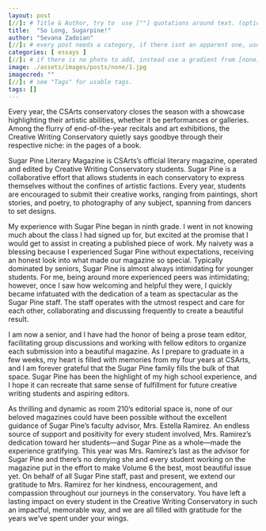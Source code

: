 ```yaml
---
layout: post
[//]: # Title & Author, try to  use [""] quotations around text. (optional, just formality).
title:  "So Long, Sugarpine!"
author: "Sevana Zadoian"
[//]: # every post needs a category, if there isnt an apparent one, use [misc].
categories: [ essays ]
[//]: # if there is no photo to add, instead use a gradient from [none] folder by picking a number from 1-10. (all gradients are .jpg)
image: ./assets/images/posts/none/1.jpg
imagecred: ""
[//]: # see "Tags" for usable tags.
tags: []
---
```

Every year, the CSArts conservatory closes the season with a showcase highlighting their artistic abilities, whether it be performances or galleries. Among the flurry of end-of-the-year recitals and art exhibitions, the Creative Writing Conservatory quietly says goodbye through their respective niche: in the pages of a book.

Sugar Pine Literary Magazine is CSArts’s official literary magazine, operated and edited by Creative Writing Conservatory students. Sugar Pine is a collaborative effort that allows students in each conservatory to express themselves without the confines of artistic factions. Every year, students are encouraged to submit their creative works, ranging from paintings, short stories, and poetry, to photography of any subject, spanning from dancers to set designs.

My experience with Sugar Pine began in ninth grade. I went in not knowing much about the class I had signed up for, but excited at the promise that I would get to assist in creating a published piece of work. My naivety was a blessing because I experienced Sugar Pine without expectations, receiving an honest look into what made our magazine so special. Typically dominated by seniors, Sugar Pine is almost always intimidating for younger students. For me, being around more experienced peers was intimidating; however, once I saw how welcoming and helpful they were, I quickly became infatuated with the dedication of a team as spectacular as the Sugar Pine staff. The staff operates with the utmost respect and care for each other, collaborating and discussing frequently to create a beautiful result.

I am now a senior, and I have had the honor of being a prose team editor, facilitating group discussions and working with fellow editors to organize each submission into a beautiful magazine. As I prepare to graduate in a few weeks, my heart is filled with memories from my four years at CSArts, and I am forever grateful that the Sugar Pine family fills the bulk of that space. Sugar Pine has been the highlight of my high school experience, and I hope it can recreate that same sense of fulfillment for future creative writing students and aspiring editors.

As thrilling and dynamic as room 210’s editorial space is, none of our beloved magazines could have been possible without the excellent guidance of Sugar Pine’s faculty advisor, Mrs. Estella Ramirez. An endless source of support and positivity for every student involved, Mrs. Ramirez’s dedication toward her students—and Sugar Pine as a whole—made the experience gratifying. This year was Mrs. Ramirez’s last as the advisor for Sugar Pine and there’s no denying she and every student working on the magazine put in the effort to make Volume 6 the best, most beautiful issue yet. On behalf of all Sugar Pine staff, past and present, we extend our gratitude to Mrs. Ramirez for her kindness, encouragement, and compassion throughout our journeys in the conservatory. You have left a lasting impact on every student in the Creative Writing Conservatory in such an impactful, memorable way, and we are all filled with gratitude for the years we’ve spent under your wings.

